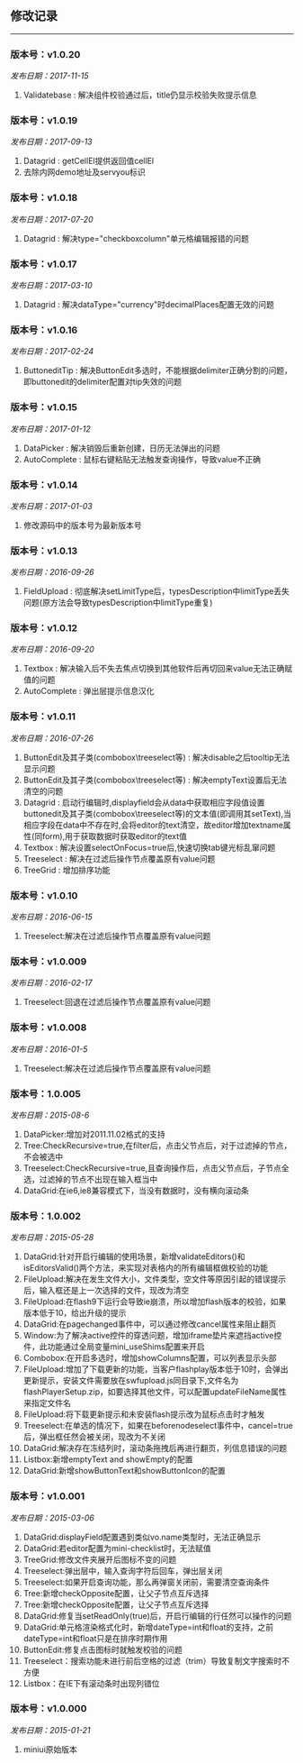 ## 修改记录
-------------------------
### 版本号：v1.0.20
_发布日期：2017-11-15_

1. Validatebase : 解决组件校验通过后，title仍显示校验失败提示信息

### 版本号：v1.0.19
_发布日期：2017-09-13_

1. Datagrid : getCellEl提供返回值cellEl
2. 去除内网demo地址及servyou标识

### 版本号：v1.0.18
_发布日期：2017-07-20_

1. Datagrid : 解决type="checkboxcolumn"单元格编辑报错的问题


### 版本号：v1.0.17
_发布日期：2017-03-10_

1. Datagrid : 解决dataType="currency"时decimalPlaces配置无效的问题

### 版本号：v1.0.16
_发布日期：2017-02-24_

1. ButtoneditTip : 解决ButtonEdit多选时，不能根据delimiter正确分割的问题，即buttonedit的delimiter配置对tip失效的问题

### 版本号：v1.0.15
_发布日期：2017-01-12_

1. DataPicker : 解决销毁后重新创建，日历无法弹出的问题
2. AutoComplete : 鼠标右键粘贴无法触发查询操作，导致value不正确

### 版本号：v1.0.14
_发布日期：2017-01-03_

1. 修改源码中的版本号为最新版本号

### 版本号：v1.0.13
_发布日期：2016-09-26_

1. FieldUpload : 彻底解决setLimitType后，typesDescription中limitType丢失问题(原方法会导致typesDescription中limitType重复)

### 版本号：v1.0.12
_发布日期：2016-09-20_

1. Textbox : 解决输入后不失去焦点切换到其他软件后再切回来value无法正确赋值的问题
2. AutoComplete : 弹出层提示信息汉化

### 版本号：v1.0.11
_发布日期：2016-07-26_

1. ButtonEdit及其子类(combobox\treeselect等) : 解决disable之后tooltip无法显示问题
2. ButtonEdit及其子类(combobox\treeselect等) : 解决emptyText设置后无法清空的问题
3. Datagrid : 启动行编辑时,displayfield会从data中获取相应字段值设置buttonedit及其子类(combobox\treeselect等)的文本值(即调用其setText),当相应字段在data中不存在时,会将editor的text清空，故editor增加textname属性(同form),用于获取数据时获取editor的text值
4. Textbox : 解决设置selectOnFocus=true后,快速切换tab键光标乱窜问题
5. Treeselect : 解决在过滤后操作节点覆盖原有value问题
6. TreeGrid : 增加排序功能

### 版本号：v1.0.10
_发布日期：2016-06-15_

1. Treeselect:解决在过滤后操作节点覆盖原有value问题

### 版本号：v1.0.009
_发布日期：2016-02-17_

1. Treeselect:回退在过滤后操作节点覆盖原有value问题

### 版本号：v1.0.008
_发布日期：2016-01-5_

1. Treeselect:解决在过滤后操作节点覆盖原有value问题

### 版本号：1.0.005
_发布日期：2015-08-6_

1. DataPicker:增加对2011.11.02格式的支持
2. Tree:CheckRecursive=true,在filter后，点击父节点后，对于过滤掉的节点，不会被选中
3. Treeselect:CheckRecursive=true,且查询操作后，点击父节点后，子节点全选，过滤掉的节点不出现在输入框当中
4. DataGrid:在ie6,ie8兼容模式下，当没有数据时，没有横向滚动条

### 版本号：1.0.002
_发布日期：2015-05-28_

1. DataGrid:针对开启行编辑的使用场景，新增validateEditors()和isEditorsValid()两个方法，来实现对表格内的所有编辑框做校验的功能
2. FileUpload:解决在发生文件大小，文件类型，空文件等原因引起的错误提示后，输入框还是上一次选择的文件，现改为清空
3. FileUpload:在flash9下运行会导致ie崩溃，所以增加flash版本的校验，如果版本低于10，给出升级的提示
4. DataGrid:在pagechanged事件中，可以通过修改cancel属性来阻止翻页
5. Window:为了解决active控件的穿透问题，增加iframe垫片来遮挡active控件，此功能通过全局变量mini_useShims配置来开启
6. Combobox:在开启多选时，增加showColumns配置，可以列表显示头部
7. FileUpload:增加了下载更新的功能，当客户flashplay版本低于10时，会弹出更新提示，安装文件需要放在swfupload.js同目录下,文件名为flashPlayerSetup.zip，如要选择其他文件，可以配置updateFileName属性来指定文件名
8. FileUpload:将下载更新提示和未安装flash提示改为鼠标点击时才触发
9. Treeselect:在单选的情况下，如果在beforenodeselect事件中，cancel=true后，弹出框任然会被关闭，现改为不关闭
10. DataGrid:解决存在冻结列时，滚动条拖拽后再进行翻页，列信息错误的问题
11. Listbox:新增emptyText and showEmpty的配置
12. DataGrid:新增showButtonText和showButtonIcon的配置

### 版本号：v1.0.001
_发布日期：2015-03-06_

1. DataGrid:displayField配置遇到类似vo.name类型时，无法正确显示
2. DataGrid:若editor配置为mini-checklist时，无法赋值
3. TreeGrid:修改文件夹展开后图标不变的问题
4. Treeselect:弹出层中，输入查询字符后回车，弹出层关闭
5. Treeselect:如果开启查询功能，那么再弹窗关闭前，需要清空查询条件
6. Tree:新增checkOpposite配置，让父子节点互斥选择
7. Tree:新增checkOpposite配置，让父子节点互斥选择
8. DataGrid:修复当setReadOnly(true)后，开启行编辑的行任然可以操作的问题
9. DataGrid:单元格渲染格式化时，新增dateType=int和float的支持，之前dateType=int和float只是在排序时期作用
10. ButtonEdit:修复点击图标时就触发校验的问题
11. Treeselect：搜索功能未进行前后空格的过滤（trim）导致复制文字搜索时不方便
12. Listbox：在IE下有滚动条时出现列错位

### 版本号：v1.0.000
_发布日期：2015-01-21_

1. miniui原始版本